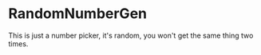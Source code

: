 # RandomNumberGen

This is just a number picker, it's random, you won't get the same thing two times.

